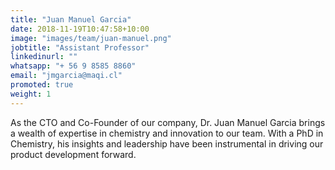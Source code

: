 ```yaml
---
title: "Juan Manuel Garcia"
date: 2018-11-19T10:47:58+10:00
image: "images/team/juan-manuel.png"
jobtitle: "Assistant Professor"
linkedinurl: ""
whatsapp: "+ 56 9 8585 8860"
email: "jmgarcia@maqi.cl"
promoted: true
weight: 1
---
```


As the CTO and Co-Founder of our company, Dr. Juan Manuel Garcia brings a wealth of expertise in chemistry and innovation to our team. With a PhD in Chemistry, his insights and leadership have been instrumental in driving our product development forward.